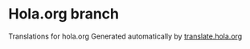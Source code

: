 Hola.org branch
=========

Translations for hola.org
Generated automatically by [translate.hola.org](http://translate.hola.org)


